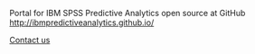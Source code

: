 Portal for IBM SPSS Predictive Analytics open source at GitHub http://ibmpredictiveanalytics.github.io/


[Contact us](mailto:hub@jazz.net)
